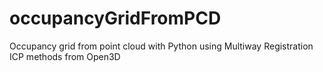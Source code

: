 # occupancyGridFromPCD
Occupancy grid from point cloud with Python using Multiway Registration ICP methods from Open3D
